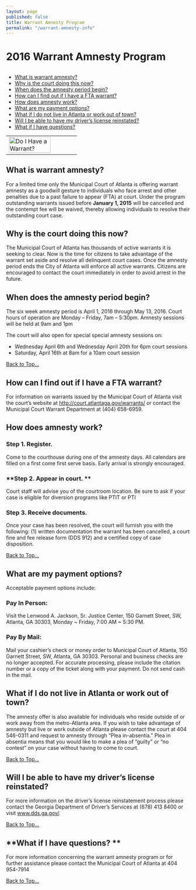 ```yaml
---
layout: page
published: false
title: Warrant Amnesty Program
permalink: "/warrant-amnesty-info"
---
```



<a name="Top"></a>
#  2016 Warrant Amnesty Program

## 

* [What is warrant amnesty?](#1)
* [Why is the court doing this now?](#2)
* [When does the amnesty period begin?](#3)
* [How can I find out if I have a FTA warrant?](#4)
* [How does amnesty work?](#5)
* [What are my payment options?](#6)
* [What if I do not live in Atlanta or work out of town?](#7)
* [Will I be able to have my driver’s license reinstated?](#8)
* [What if I have questions?](#9)

<table>
<tr>
<td><a href="http://ditweb.atlantaga.gov/mcw/fta-cases.aspx" target="_blank"><img src="http://ditweb.atlantaga.gov/mcw/img/wr.png" alt="Do I Have a Warrant?" style="width: 80%; height: 80%"/></a> </td>

</tr>
</table>


## <a name="1"></a>**What is warrant amnesty?**
For a limited time only the Municipal Court of Atlanta is offering warrant amnesty as a goodwill gesture to individuals who face arrest and other penalties due to a past failure to appear (FTA) at court.  Under the program outstanding warrants issued before <b>January 1, 2015</b> will be cancelled and the contempt fee will be waived, thereby allowing individuals to resolve their outstanding court case. 
 
## <a name="2"></a>**Why is the court doing this now?**
The Municipal Court of Atlanta has thousands of active warrants it is seeking to clear. Now is the time for citizens to take advantage of the warrant set aside and resolve all delinquent court cases. Once the amnesty period ends the City of Atlanta will enforce all active warrants.  Citizens are encouraged to contact the court immediately in order to avoid arrest in the future.
 
## <a name="3"></a>**When does the amnesty period begin?**
The six week amnesty period is April 1, 2016 through May 13, 2016.  Court hours of operation are Monday – Friday, 7am – 5:30pm. Amnesty sessions will be held at 9am and 1pm
 
The court will also open for special special amnesty sessions on:
 
- Wednesday April 6th and Wednesday April 20th for 6pm court sessions
- Saturday, April 16th at 8am for a 10am court session
 
<a href="#Top"> Back to Top… </a>
 
## <a name="4"></a>**How can I find out if I have a FTA warrant?**
For information on warrants issued by the Municipal Court of Atlanta visit the court’s website at <a href="http://ditweb.atlantaga.gov/mcw/fta-cases.aspx" target="_blank">http://court.atlantaga.gov/warrants/</a> or contact the Municipal Court Warrant Department at (404) 658-6959.
 
## <a name="5"></a>**How does amnesty work?**
 
### **Step 1. Register.** 
Come to the courthouse during one of the amnesty days. All calendars are filled on a first come first serve basis. Early arrival is strongly encouraged.
 
 
### **Step 2. Appear in court. **
Court staff will advise you of the courtroom location. Be sure to ask if your case is eligible for diversion programs like PTIT or PTI
 
### **Step 3. Receive documents.**
Once your case has been resolved, the court will furnish you with the following: (1) written documentation the warrant has been cancelled, a court fine and fee release form (DDS 912) and a certified copy of case disposition.  
 
<a href="#Top"> Back to Top… </a>
 
## <a name="6"></a>**What are my payment options?**
Acceptable payment options include:
 
### **Pay In Person:**
Visit the Lenwood A. Jackson, Sr. Justice Center, 150 Garnett Street, SW, Atlanta, GA 30303, Monday ~ Friday, 7:00 AM ~ 5:30 PM. 
 
### **Pay By Mail:**   
Mail your cashier’s check or money order to Municipal Court of Atlanta, 150 Garnett Street, SW, Atlanta, GA 30303.  Personal and business checks are no longer accepted.  For accurate processing,
please include the citation number or a copy of the ticket along with your payment. Do not send cash in the mail. 
 
 
## <a name="7"></a>**What if I do not live in Atlanta or work out of town?**
The amnesty offer is also available for individuals who reside outside of or work away from the metro-Atlanta area. If you wish to take advantage of amnesty but live or work outside of Atlanta please contact the court at 404 546-0311 and request to amnesty through “Plea in-absentia.” Plea in absentia means that you would like to make a plea of “guilty” or “no contest” on your case without having to come to court.   
 
<a href="#Top"> Back to Top… </a>
 
## <a name="8"></a>**Will I be able to have my driver’s license reinstated?**
For more information on the driver’s license reinstatement process please contact the Georgia Department of Driver’s Services at (678) 413 8400 or visit <a href="www.dds.ga.gov" target="_blank">www.dds.ga.gov/</a>. 
 
<a href="#Top"> Back to Top… </a>
 
## <a name="9"></a>**What if I have questions? **
For more information concerning the warrant amnesty program or for further assistance please contact the Municipal Court of Atlanta at 404 954-7914
 
<a href="#Top"> Back to Top… </a>
